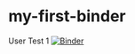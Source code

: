 # my-first-binder
User Test 1
[![Binder](https://mybinder.org/badge_logo.svg)](https://mybinder.org/v2/gh/LadyV0207/my-first-binder/HEAD)
